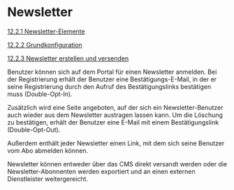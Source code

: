 # Newsletter

[12.2.1 Newsletter-Elemente](newsletter-elemente.md)

[12.2.2 Grundkonfiguration](grundkonfiguration.md)

[12.2.3 Newsletter erstellen und versenden](newsletter_erstellen_und_versenden.md)

Benutzer können sich auf dem Portal für einen Newsletter anmelden. Bei der Registrierung erhält der Benutzer eine Bestätigungs-E-Mail, in der er seine Registrierung durch den Aufruf des Bestätigungslinks bestätigen muss (Double-Opt-In). 

Zusätzlich wird eine Seite angeboten, auf der sich ein Newsletter-Benutzer auch wieder aus dem Newsletter austragen lassen kann. Um die Löschung zu bestätigen, erhält der Benutzer eine E-Mail mit einem Bestätigungslink (Double-Opt-Out). 

Außerdem enthält jeder Newsletter einen Link, mit dem sich seine Benutzer vom Abo abmelden können.

Newsletter können entweder über das CMS direkt versandt werden oder die Newsletter-Abonnenten werden exportiert und an einen externen Dienstleister weitergereicht.